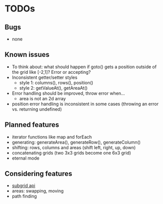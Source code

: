 # TODOs

## Bugs

* none

## Known issues

* To think about: what should happen if goto() gets a position outside of the grid like [-2,1]? Error or accepting?
* Inconsistent getter/setter styles
    * style 1: columns(), rows(), position()
    * style 2: getValueAt(), getAreaAt()
* Error handling should be improved, throw error when... 
    * area is not an 2d array
* position error handling is inconsistent in some cases (throwing an error vs. returning undefined)

## Planned features

* iterator functions like map and forEach
* generating: generateArea(), generateRow(), generateColumn()
* shifting: rows, columns and areas (shift left, right, up, down)
* concatenating grids (two 3x3 grids become one 6x3 grid)
* eternal mode

## Considering features

* [subgrid api](subrid-api.md)
* areas: swapping, moving
* path finding



